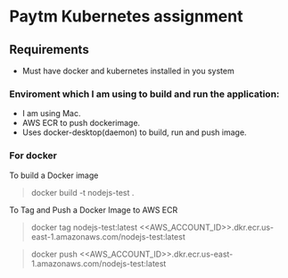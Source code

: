 # Paytm Kubernetes assignment

## Requirements

- Must have docker and kubernetes installed in you system

### Enviroment which I am using to build and run the application:

- I am using Mac.
- AWS ECR to push dockerimage.
- Uses docker-desktop(daemon) to build, run and push image.

### For docker

To build a Docker image

> docker build -t nodejs-test .

To Tag and Push a Docker Image to AWS ECR

> docker tag nodejs-test:latest <<AWS_ACCOUNT_ID>>.dkr.ecr.us-east-1.amazonaws.com/nodejs-test:latest

> docker push <<AWS_ACCOUNT_ID>>.dkr.ecr.us-east-1.amazonaws.com/nodejs-test:latest

